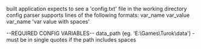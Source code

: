 built application expects to see a 'config.txt' file in the working directory
config parser supports lines of the following formats:
var_name var_value
var_name 'var value with spaces'

--REQUIRED CONFIG VARIABLES--
data_path (eg. 'E:\Games\Turok\data') - must be in single quotes if the path includes spaces
